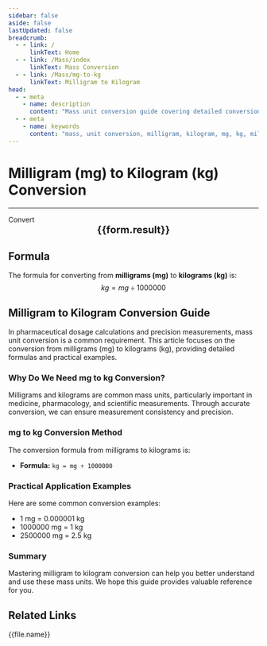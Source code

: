 ```yaml
---
sidebar: false
aside: false
lastUpdated: false
breadcrumb:
  - - link: /
      linkText: Home
  - - link: /Mass/index
      linkText: Mass Conversion
  - - link: /Mass/mg-to-kg
      linkText: Milligram to Kilogram
head:
  - - meta
    - name: description
      content: "Mass unit conversion guide covering detailed conversion formulas and explanations from milligrams (mg) to kilograms (kg)."
  - - meta
    - name: keywords
      content: "mass, unit conversion, milligram, kilogram, mg, kg, milligram to kilogram, mass conversion guide"
---
```

# Milligram (mg) to Kilogram (kg) Conversion
---
<script setup>
import { onMounted, reactive, inject, ref } from 'vue'
import { NButton, NForm, NFormItem, NInput, NInputNumber, NSelect, NCard, useMessage,NGrid ,NGi } from 'naive-ui'
import { defineClientComponent } from 'vitepress'
import { Mass } from '../files';

const convert = inject('convert')

const form = reactive({
  number: null,
  result: '',
})

const convertHandler = () => {
  if (form.number !== null && !isNaN(form.number)) {
    const convertedValue = parseFloat(form.number) / 1000000
    form.result = `${form.number}mg = ${convertedValue.toFixed(6)}kg`
  } else {
    form.result = 'Please enter a valid number.'
  }
}
</script>

<n-form size="large" :model="form">
  <n-form-item label="Milligram (mg)">
    <n-input-number v-model:value="form.number" placeholder="Enter milligrams" style="width: 100%" />
  </n-form-item>
  <n-form-item>
    <n-button type="info" @click="convertHandler" block>Convert</n-button>
  </n-form-item>
</n-form>

<n-card  embedded :bordered="false" hoverable>
  <div  style="text-align:center;font-size:20px;">
    <strong>{{form.result}}</strong>
  </div>
</n-card>

## Formula

The formula for converting from **milligrams (mg)** to **kilograms (kg)** is:
$$ kg = mg \div 1000000 $$

## Milligram to Kilogram Conversion Guide

In pharmaceutical dosage calculations and precision measurements, mass unit conversion is a common requirement. This article focuses on the conversion from milligrams (mg) to kilograms (kg), providing detailed formulas and practical examples.

### Why Do We Need mg to kg Conversion?

Milligrams and kilograms are common mass units, particularly important in medicine, pharmacology, and scientific measurements. Through accurate conversion, we can ensure measurement consistency and precision.

### mg to kg Conversion Method

The conversion formula from milligrams to kilograms is:

- **Formula:** `kg = mg ÷ 1000000`

### Practical Application Examples

Here are some common conversion examples:

- 1 mg = 0.000001 kg
- 1000000 mg = 1 kg
- 2500000 mg = 2.5 kg

### Summary

Mastering milligram to kilogram conversion can help you better understand and use these mass units. We hope this guide provides valuable reference for you.

## Related Links
<n-grid x-gap="12" :cols="2">
  <n-gi v-for="(file, index) in Mass" :key="index">
    <n-button
      text
      tag="a"
      :href="file.path"
      type="info"
    >
      {{file.name}}
    </n-button>
  </n-gi>
</n-grid>